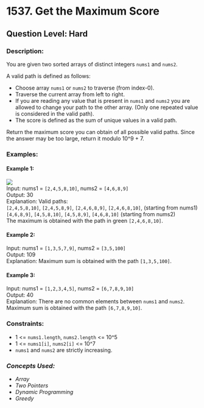 # 1537. Get the Maximum Score
## Question Level: Hard
### Description:
You are given two sorted arrays of distinct integers `nums1` and `nums2`.

A valid path is defined as follows:
- Choose array `nums1` or `nums2` to traverse (from index-0).
- Traverse the current array from left to right.
- If you are reading any value that is present in `nums1` and `nums2` you are allowed to change your path to the other array. (Only one repeated value is considered in the valid path).
- The score is defined as the sum of unique values in a valid path.

Return the maximum score you can obtain of all possible valid paths. Since the answer may be too large, return it modulo 10^9 + 7.

### Examples:
#### Example 1:

<img src="https://assets.leetcode.com/uploads/2020/07/16/sample_1_1893.png"><br>
Input: nums1 = `[2,4,5,8,10]`, nums2 = `[4,6,8,9]`<br>
Output: 30<br>
Explanation: Valid paths:<br>
`[2,4,5,8,10]`, `[2,4,5,8,9]`, `[2,4,6,8,9]`, `[2,4,6,8,10]`,  (starting from nums1)<br>
`[4,6,8,9]`, `[4,5,8,10]`, `[4,5,8,9]`, `[4,6,8,10]`    (starting from nums2)<br>
The maximum is obtained with the path in green `[2,4,6,8,10]`.<br>
#### Example 2:

Input: nums1 = `[1,3,5,7,9]`, nums2 = `[3,5,100]`<br>
Output: 109<br>
Explanation: Maximum sum is obtained with the path `[1,3,5,100]`.<br>
#### Example 3:

Input: nums1 = `[1,2,3,4,5]`, nums2 = `[6,7,8,9,10]`<br>
Output: 40<br>
Explanation: There are no common elements between `nums1` and `nums2`.<br>
Maximum sum is obtained with the path `[6,7,8,9,10]`.<br>

### Constraints:

- 1 <= `nums1.length`, `nums2.length` <= 10^5
- 1 <= `nums1[i]`, `nums2[i]` <= 10^7
- `nums1` and `nums2` are strictly increasing.

### <i>Concepts Used:
- Array
- Two Pointers
- Dynamic Programming
- Greedy </i>